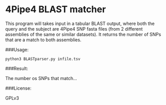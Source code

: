 4Pipe4 BLAST matcher
====================

This program will takes input in a tabular BLAST output, where both the query
 and the subject are 4Pipe4 SNP fasta files (from 2 different assemblies of the
 same or similar datasets). It returns the number of SNPs that are a match to
 both assemblies.

###Usage:

```
python3 BLASTparser.py infile.tsv
```

###Result:

The number os SNPs that match...

###License:

GPLv3

